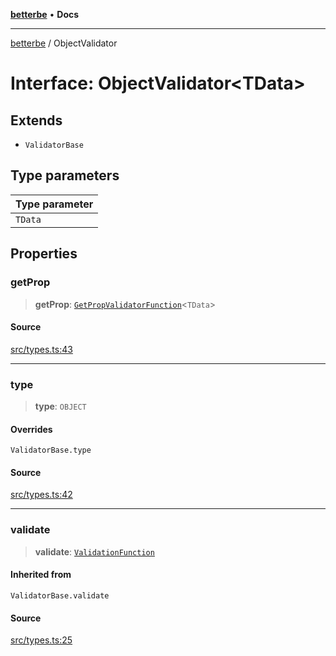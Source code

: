 [**betterbe**](../README.md) • **Docs**

---

[betterbe](../README.md) / ObjectValidator

# Interface: ObjectValidator\<TData\>

## Extends

- `ValidatorBase`

## Type parameters

| Type parameter |
| :------------- |
| `TData`        |

## Properties

### getProp

> **getProp**: [`GetPropValidatorFunction`](../type-aliases/GetPropValidatorFunction.md)\<`TData`\>

#### Source

[src/types.ts:43](https://github.com/ericvera/betterbe/blob/main/src/types.ts#L43)

---

### type

> **type**: `OBJECT`

#### Overrides

`ValidatorBase.type`

#### Source

[src/types.ts:42](https://github.com/ericvera/betterbe/blob/main/src/types.ts#L42)

---

### validate

> **validate**: [`ValidationFunction`](../type-aliases/ValidationFunction.md)

#### Inherited from

`ValidatorBase.validate`

#### Source

[src/types.ts:25](https://github.com/ericvera/betterbe/blob/main/src/types.ts#L25)
